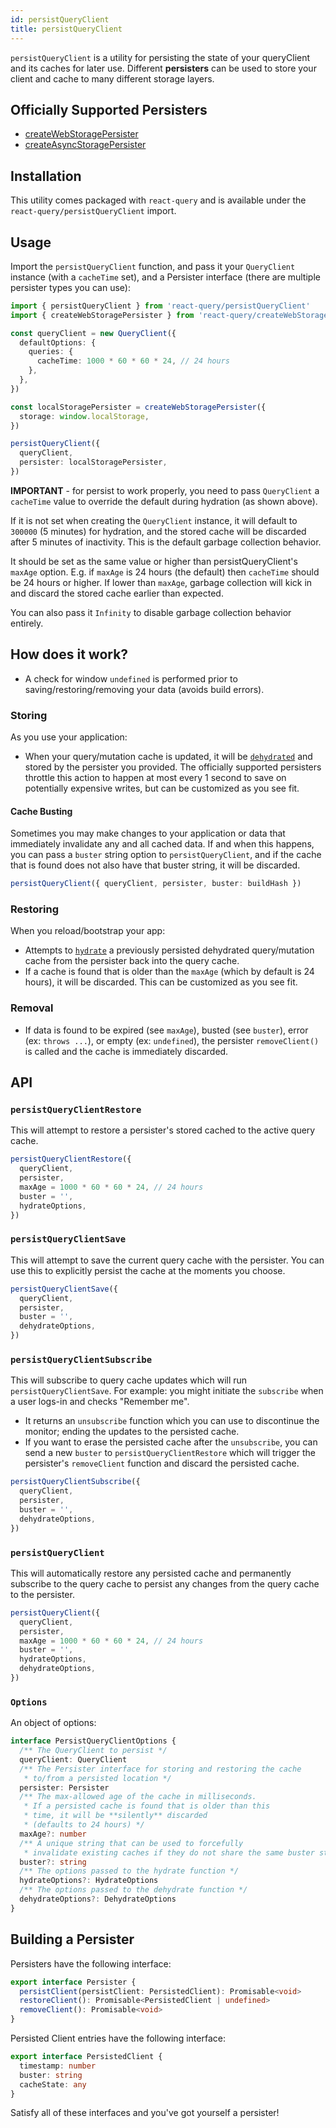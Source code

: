 ```yaml
---
id: persistQueryClient
title: persistQueryClient
---
```


`persistQueryClient` is a utility for persisting the state of your queryClient and its caches for later use. Different **persisters** can be used to store your client and cache to many different storage layers.

## Officially Supported Persisters

- [createWebStoragePersister](/plugins/createWebStoragePersister)
- [createAsyncStoragePersister](/plugins/createAsyncStoragePersister)

## Installation

This utility comes packaged with `react-query` and is available under the `react-query/persistQueryClient` import.

## Usage

Import the `persistQueryClient` function, and pass it your `QueryClient` instance (with a `cacheTime` set), and a Persister interface (there are multiple persister types you can use):

```ts
import { persistQueryClient } from 'react-query/persistQueryClient'
import { createWebStoragePersister } from 'react-query/createWebStoragePersister'

const queryClient = new QueryClient({
  defaultOptions: {
    queries: {
      cacheTime: 1000 * 60 * 60 * 24, // 24 hours
    },
  },
})

const localStoragePersister = createWebStoragePersister({
  storage: window.localStorage,
})

persistQueryClient({
  queryClient,
  persister: localStoragePersister,
})
```

**IMPORTANT** - for persist to work properly, you need to pass `QueryClient` a `cacheTime` value to override the default during hydration (as shown above).

If it is not set when creating the `QueryClient` instance, it will default to `300000` (5 minutes) for hydration, and the stored cache will be discarded after 5 minutes of inactivity. This is the default garbage collection behavior.

It should be set as the same value or higher than persistQueryClient's `maxAge` option. E.g. if `maxAge` is 24 hours (the default) then `cacheTime` should be 24 hours or higher. If lower than `maxAge`, garbage collection will kick in and discard the stored cache earlier than expected.

You can also pass it `Infinity` to disable garbage collection behavior entirely.

## How does it work?

- A check for window `undefined` is performed prior to saving/restoring/removing your data (avoids build errors).

### Storing

As you use your application:

- When your query/mutation cache is updated, it will be [`dehydrated`](../reference/hydration#dehydrate) and stored by the persister you provided. The officially supported persisters throttle this action to happen at most every 1 second to save on potentially expensive writes, but can be customized as you see fit.

#### Cache Busting

Sometimes you may make changes to your application or data that immediately invalidate any and all cached data. If and when this happens, you can pass a `buster` string option to `persistQueryClient`, and if the cache that is found does not also have that buster string, it will be discarded.

```ts
persistQueryClient({ queryClient, persister, buster: buildHash })
```

### Restoring

When you reload/bootstrap your app:

- Attempts to [`hydrate`](../reference/hydration#hydrate) a previously persisted dehydrated query/mutation cache from the persister back into the query cache.
- If a cache is found that is older than the `maxAge` (which by default is 24 hours), it will be discarded. This can be customized as you see fit.

### Removal

- If data is found to be expired (see `maxAge`), busted (see `buster`), error (ex: `throws ...`), or empty (ex: `undefined`), the persister `removeClient()` is called and the cache is immediately discarded.

## API

### `persistQueryClientRestore`

This will attempt to restore a persister's stored cached to the active query cache.

```ts
persistQueryClientRestore({
  queryClient,
  persister,
  maxAge = 1000 * 60 * 60 * 24, // 24 hours
  buster = '',
  hydrateOptions,
})
```

### `persistQueryClientSave`

This will attempt to save the current query cache with the persister. You can use this to explicitly persist the cache at the moments you choose.

```ts
persistQueryClientSave({
  queryClient,
  persister,
  buster = '',
  dehydrateOptions,
})
```

### `persistQueryClientSubscribe`

This will subscribe to query cache updates which will run `persistQueryClientSave`. For example: you might initiate the `subscribe` when a user logs-in and checks "Remember me".

- It returns an `unsubscribe` function which you can use to discontinue the monitor; ending the updates to the persisted cache.
- If you want to erase the persisted cache after the `unsubscribe`, you can send a new `buster` to `persistQueryClientRestore` which will trigger the persister's `removeClient` function and discard the persisted cache.

```ts
persistQueryClientSubscribe({
  queryClient,
  persister,
  buster = '',
  dehydrateOptions,
})
```

### `persistQueryClient`

This will automatically restore any persisted cache and permanently subscribe to the query cache to persist any changes from the query cache to the persister.

```ts
persistQueryClient({
  queryClient,
  persister,
  maxAge = 1000 * 60 * 60 * 24, // 24 hours
  buster = '',
  hydrateOptions,
  dehydrateOptions,
})
```

### `Options`

An object of options:

```ts
interface PersistQueryClientOptions {
  /** The QueryClient to persist */
  queryClient: QueryClient
  /** The Persister interface for storing and restoring the cache
   * to/from a persisted location */
  persister: Persister
  /** The max-allowed age of the cache in milliseconds.
   * If a persisted cache is found that is older than this
   * time, it will be **silently** discarded
   * (defaults to 24 hours) */
  maxAge?: number
  /** A unique string that can be used to forcefully
   * invalidate existing caches if they do not share the same buster string */
  buster?: string
  /** The options passed to the hydrate function */
  hydrateOptions?: HydrateOptions
  /** The options passed to the dehydrate function */
  dehydrateOptions?: DehydrateOptions
}
```

## Building a Persister

Persisters have the following interface:

```ts
export interface Persister {
  persistClient(persistClient: PersistedClient): Promisable<void>
  restoreClient(): Promisable<PersistedClient | undefined>
  removeClient(): Promisable<void>
}
```

Persisted Client entries have the following interface:

```ts
export interface PersistedClient {
  timestamp: number
  buster: string
  cacheState: any
}
```

Satisfy all of these interfaces and you've got yourself a persister!
